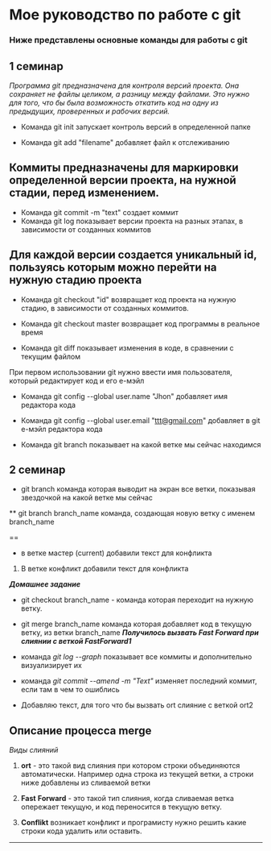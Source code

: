 

# Мое руководство по работе с git


### Ниже представлены основные команды для работы с git


## 1 семинар

*Программа git предназначена для контроля версий проекта. Она сохраняет не файлы целиком, а разницу между файлами. Это нужно для того, что бы была возможность откатить код на одну из предыдущих, проверенных и рабочих версий.*

* Команда  git init запускает контроль версий в определенной папке

* Команда git add "filename" добавляет файл к отслеживанию

## Коммиты предназначены для маркировки определенной версии проекта, на нужной стадии, перед изменением.

* Команда git commit -m "text" создает коммит
* Команда git log показывает версии проекта на разных этапах, в зависимости от созданных коммитов

## Для каждой версии создается уникальный id, пользуясь которым можно перейти на нужную стадию проекта

* Команда git checkout "id" возвращает код проекта на нужную стадию, в зависимости от созданных коммитов.

* Команда git checkout master возвращает код программы в реальное время

* Команда git diff показывает изменения в коде, в сравнении с текущим файлом

При первом использовании git нужно ввести имя пользователя, который редактирует код и его е-мэйл

* Команда git config --global user.name "Jhon" добавляет имя редактора кода
* Команда git config --global user.email "ttt@gmail.com" добавляет в git е-мэйл редактора кода

* Команда git branch показывает на какой ветке мы сейчас находимся


## 2 семинар


* git branch  команда которая выводит на экран все ветки, показывая звездочкой на какой ветке мы сейчас

**  git branch branch_name   команда, создающая новую ветку с именем branch_name

==

* в ветке мастер (current) добавили текст для конфликта

1. В ветке конфликт добавили текст для конфликта

___________Домашнее задание___________


* git checkout branch_name - команда которая переходит на нужную ветку. 
* git merge branch_name команда которая добавляет код в текущую ветку, из ветки branch_name
___Получилось вызвать Fast Forward при слиянии с веткой FastForward1___

* команда _git log --graph_ показывает все коммиты и дополнительно визуализирует их
* команда _git commit --amend -m "Text"_ изменяет последний коммит, если там в чем то ошиблись


* Добавляю текст, для того что бы вызвать ort слияние с веткой ort2


## Описание процесса merge

*Виды слияний*
1. __ort__ - это такой вид слияния при котором строки объединяются автоматически. Например одна строка из текущей ветки, а строки ниже добавлены из сливаемой ветки

2. __Fast__ __Forward__ - это такой тип слияния, когда сливаемая ветка опережает текущую, и код переносится в текущую ветку.

3. __Conflikt__ возникает конфликт и програмисту нужно решить какие строки кода удалить или оставить.

______________
